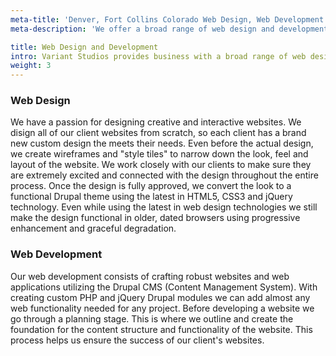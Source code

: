 ```yaml
---
meta-title: 'Denver, Fort Collins Colorado Web Design, Web Development | VS'
meta-description: 'We offer a broad range of web design and development solutions to help your Colorado business succeed online.'

title: Web Design and Development
intro: Variant Studios provides business with a broad range of web design and development services. We understand that one size does not fit all, and we are always committed to delivering products and services that are tailored specifically to each client.
weight: 3
---
```


<article class="static-detail">
  <h3>Web Design</h3>
  <div class="detail">
    <p>We have a passion for designing creative and interactive websites. We  disign all of our client websites from scratch, so each client has a brand new custom design the meets their needs. Even before the actual design, we create wireframes and "style tiles" to narrow down the look, feel and layout of the website. We work closely with our clients to make sure they are extremely excited and connected with the design throughout the entire process. Once the design is fully approved, we convert the look to a functional Drupal theme using the latest in HTML5, CSS3 and jQuery technology. Even while using the latest in web design technologies we still make the design functional in older, dated browsers using progressive enhancement and graceful degradation.</p>
  </div>
</article>
<article class="static-detail">
  <h3>Web Development</h3>
  <div class="detail">
    <p>Our web development consists of crafting robust websites and web applications utilizing the Drupal CMS (Content Management System). With creating custom PHP and jQuery Drupal modules we can add almost any web functionality needed for any project. Before developing a website we go through a planning stage. This is where we outline and create the foundation for the content structure and functionality of the website. This process helps us ensure the success of our client's websites. </p>
  </div>
</article>